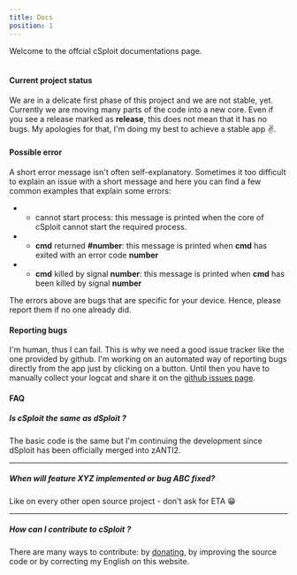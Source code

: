 ```yaml
---
title: Docs
position: 1
---
```


Welcome to the offcial cSploit documentations page.
<br/><br/>

#### Current project status

We are in a delicate first phase of this project and we are not stable, yet. Currently we are moving many parts of the code into a new core.
Even if you see a release marked as __release__, this does not mean that it has no bugs.
My apologies for that, I'm doing my best to achieve a stable app :v:.

#### Possible error

A short error message isn't often self-explanatory. Sometimes it too difficult to explain an issue with a short message and here you can find a few common examples that explain some errors:

  - - cannot start process: this message is printed when the core of cSploit cannot start the required process.
  - - **cmd** returned **#number**: this message is printed when **cmd** has exited with an error code **number**
  - - **cmd** killed by signal **number**: this message is printed when **cmd** has been killed by signal **number**

The errors above are bugs that are specific for your device. Hence, please report them if no one already did.

#### Reporting bugs

I'm human, thus I can fail. This is why we need a good issue tracker like the one provided by github.
I'm working on an automated way of reporting bugs directly from the app just by clicking on a button. Until then you have to manually collect your logcat and share it on the [github issues page](https://github.com/cSploit/android/issues).

#### FAQ

##### Is cSploit the same as dSploit ?

The basic code is the same but I'm continuing the development since dSploit has been officially merged into zANTI2.

-----

##### When will feature XYZ implemented or bug ABC fixed?

Like on every other open source project - don't ask for ETA :grin:

-----

##### How can I contribute to cSploit ?

There are many ways to contribute: by [donating](http://www.csploit.org/donate.html), by improving the source code or by correcting my English on this website.

